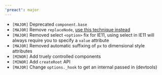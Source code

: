 ```yaml
---
'preact': major
---
```


- `[MAJOR]` Deprecated `component.base`
- `[MAJOR]` Remove `replaceNode`, [use this technique instead](https://gist.github.com/developit/f321a9ef092ad39f54f8d7c8f99eb29a)
- `[MAJOR]` Removed select `<option>` fix for IE11, using select in IE11 will always require you to specify a `value` attribute
- `[MAJOR]` Removed automatic suffixing of `px` to dimensional style attributes
- `[MINOR]` Add truely controlled components
- `[MINOR]` Add `createRoot` API
- `[MAJOR]` Change `options._hook` to get an internal passed in (devtools)

